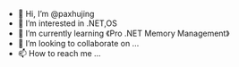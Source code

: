 - 👋 Hi, I’m @paxhujing
- 👀 I’m interested in .NET,OS
- 🌱 I’m currently learning 《Pro .NET Memory Management》
- 💞️ I’m looking to collaborate on ...
- 📫 How to reach me ...

<!---
paxhujing/paxhujing is a ✨ special ✨ repository because its `README.md` (this file) appears on your GitHub profile.
You can click the Preview link to take a look at your changes.
--->
